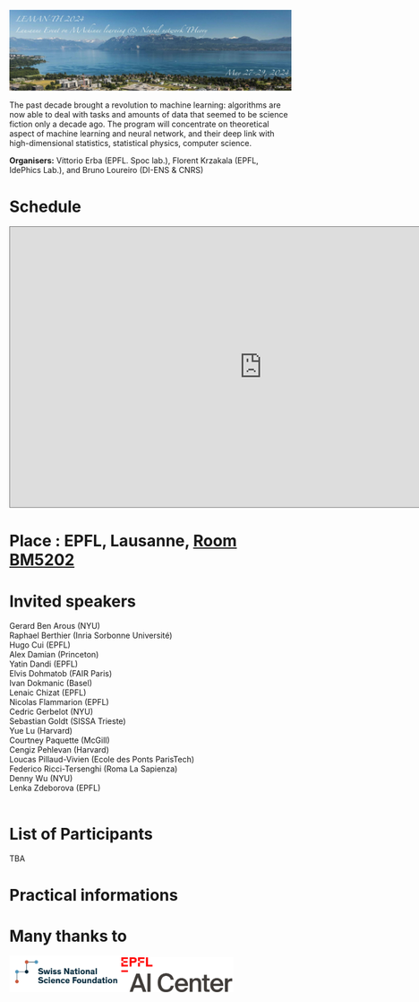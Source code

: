 ![program](lemanth2024.jpg)

The past decade brought a revolution to machine learning: algorithms are now able to deal with tasks and amounts of data that seemed to be science fiction only a decade ago. The program will concentrate on theoretical aspect of machine learning and neural network, and their deep link with high-dimensional statistics, statistical physics, computer science.

__Organisers:__  Vittorio Erba (EPFL. Spoc lab.), Florent Krzakala (EPFL, IdePhics Lab.), and Bruno Loureiro (DI-ENS & CNRS)

# Schedule

<iframe src="https://calendar.google.com/calendar/embed?height=600&wkst=2&ctz=Europe%2FZurich&bgcolor=%23F09300&mode=WEEK&showNav=0&showDate=0&showTitle=0&showPrint=0&showCalendars=0&showTz=0&title=LEMAN-TH&src=Y2FyZ2VzZTIwMjNAZ21haWwuY29t&color=%23039BE5&dates=20240527%2F20240529" style="border:solid 1px #777" width="900" height="500" frameborder="0" scrolling="no"></iframe>

# Place : EPFL, Lausanne, <a href="https://plan.epfl.ch/?room=%3DBM%205202&dim_floor=5&lang=en&dim_lang=en&tree_groups=centres_nevralgiques_grp%2Cmobilite_acces_grp%2Crestauration_et_commerces_grp%2Censeignement%2Cservices_campus_grp%2Cequipements_grp&tree_group_layers_centres_nevralgiques_grp=&tree_group_layers_mobilite_acces_grp=metro&tree_group_layers_restauration_et_commerces_grp=&tree_group_layers_enseignement=guichet_etudiants&tree_group_layers_services_campus_grp=information_epfl&tree_group_layers_equipements_grp=&baselayer_ref=grp_backgrounds&map_x=2532969&map_y=1152553&map_zoom=12&to=BM%205202"> Room BM5202 </a> 

# Invited speakers

Gerard Ben Arous (NYU) <br>
Raphael Berthier (Inria Sorbonne Université) <br>
Hugo Cui (EPFL) <br>
Alex Damian (Princeton) <br>
Yatin Dandi (EPFL) <br>
Elvis Dohmatob (FAIR Paris) <br>
Ivan Dokmanic (Basel) <br>
Lenaic Chizat (EPFL) <br>
Nicolas Flammarion (EPFL) <br>
Cedric Gerbelot (NYU) <br>
Sebastian Goldt	(SISSA Trieste) <br>
Yue	Lu	(Harvard) <br>
Courtney Paquette (McGill) <br>
Cengiz	Pehlevan (Harvard) <br>
Loucas Pillaud-Vivien	(Ecole des Ponts ParisTech) <br>
Federico Ricci-Tersenghi (Roma La Sapienza) <br>
Denny Wu (NYU) <br>
Lenka Zdeborova (EPFL) <br>
<br>

# List of Participants

TBA

# Practical informations

# Many thanks to

<img src="2022-10-12-134122.670745snsf.PNG" alt="drawing" width="200"/><img src="epfl-ai-center-logo.png" alt="drawing" width="200"/>
